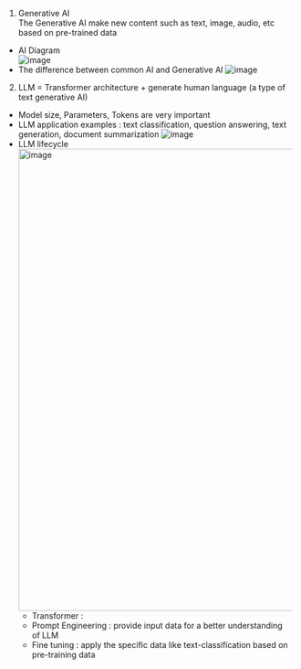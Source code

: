 1. Generative AI      
The Generative AI make new content such as text, image, audio, etc based on pre-trained data     
- AI Diagram    
![image](https://github.com/khkwon01/LLM-AI/assets/8789421/8e1f830f-640e-4305-a52b-e8901f38bdd7)       
- The difference between common AI and Generative AI
![image](https://github.com/khkwon01/LLM-AI/assets/8789421/381f559c-785f-4b54-9ce3-3021e44bffbd)     

2. LLM = Transformer architecture + generate human language  (a type of text generative AI)
- Model size, Parameters, Tokens are very important
- LLM application examples : text classification, question answering, text generation, document summarization
![image](https://github.com/khkwon01/LLM-AI/assets/8789421/3d1ea84a-8c2a-405f-855f-389d637107dd)
- LLM lifecycle    
  <img width="809" alt="image" src="https://github.com/khkwon01/AI-LLM/assets/8789421/bc588393-a422-4894-8803-2d994c089cfc">     
  - Transformer :        
  - Prompt Engineering : provide input data for a better understanding of LLM    
  - Fine tuning : apply the specific data like text-classification based on pre-training data    
